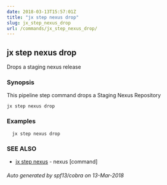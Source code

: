 ```yaml
---
date: 2018-03-13T15:57:01Z
title: "jx step nexus drop"
slug: jx_step_nexus_drop
url: /commands/jx_step_nexus_drop/
---
```

## jx step nexus drop

Drops a staging nexus release

### Synopsis


This pipeline step command drops a Staging Nexus Repository

```
jx step nexus drop
```

### Examples

```
  jx step nexus drop
```

### SEE ALSO
* [jx step nexus](/commands/jx_step_nexus/)	 - nexus [command]

###### Auto generated by spf13/cobra on 13-Mar-2018
